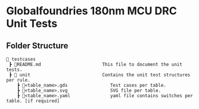 # Globalfoundries 180nm MCU DRC Unit Tests


## **Folder Structure**

```text
📁 testcases
 ┣ 📜README.md                       This file to document the unit tests.
 ┣ 📁 unit                           Contains the unit test structures per rule.
    ┣ 📜<table_name>.gds                Test cases per table.
    ┣ 📜<table_name>.svg                SVG file per table.
    ┣ 📜<table_name>.yaml               yaml file contains switches per table. [if required]
 ```
